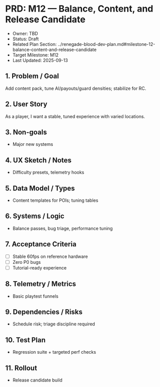 # PRD: M12 — Balance, Content, and Release Candidate

- Owner: TBD
- Status: Draft
- Related Plan Section: ../renegade-blood-dev-plan.md#milestone-12-balance-content-and-release-candidate
- Target Milestone: M12
- Last Updated: 2025-09-13

## 1. Problem / Goal

Add content pack, tune AI/payouts/guard densities; stabilize for RC.

## 2. User Story

As a player, I want a stable, tuned experience with varied locations.

## 3. Non-goals

- Major new systems

## 4. UX Sketch / Notes

- Difficulty presets, telemetry hooks

## 5. Data Model / Types

- Content templates for POIs; tuning tables

## 6. Systems / Logic

- Balance passes, bug triage, performance tuning

## 7. Acceptance Criteria

- [ ] Stable 60fps on reference hardware
- [ ] Zero P0 bugs
- [ ] Tutorial-ready experience

## 8. Telemetry / Metrics

- Basic playtest funnels

## 9. Dependencies / Risks

- Schedule risk; triage discipline required

## 10. Test Plan

- Regression suite + targeted perf checks

## 11. Rollout

- Release candidate build
